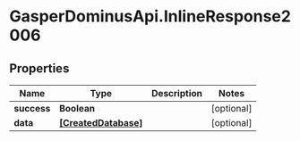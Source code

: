 # GasperDominusApi.InlineResponse2006

## Properties

Name | Type | Description | Notes
------------ | ------------- | ------------- | -------------
**success** | **Boolean** |  | [optional] 
**data** | [**[CreatedDatabase]**](CreatedDatabase.md) |  | [optional] 


